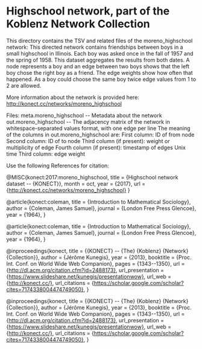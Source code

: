 Highschool network, part of the Koblenz Network Collection
===========================================================================

This directory contains the TSV and related files of the moreno_highschool network: This directed network contains friendships between boys in a small highschool in Illinois. Each boy was asked once in the fall of 1957 and the spring of 1958. This dataset aggregates the results from both dates. A node represents a boy and an edge between two boys shows that the left boy chose the right boy as a friend. The edge weights show how often that happened. As a boy could choose the same boy twice edge values from 1 to 2 are allowed.


More information about the network is provided here: 
http://konect.cc/networks/moreno_highschool

Files: 
    meta.moreno_highschool -- Metadata about the network 
    out.moreno_highschool -- The adjacency matrix of the network in whitespace-separated values format, with one edge per line
      The meaning of the columns in out.moreno_highschool are: 
        First column: ID of from node 
        Second column: ID of to node
        Third column (if present): weight or multiplicity of edge
        Fourth column (if present):  timestamp of edges Unix time
        Third column: edge weight


Use the following References for citation:

@MISC{konect:2017:moreno_highschool,
    title = {Highschool network dataset -- {KONECT}},
    month = oct,
    year = {2017},
    url = {http://konect.cc/networks/moreno_highschool}
}

@article{konect:coleman,
	title = {Introduction to Mathematical Sociology},
	author = {Coleman, James Samuel},
	journal = {London Free Press Glencoe},
	year = {1964},
}

@article{konect:coleman,
	title = {Introduction to Mathematical Sociology},
	author = {Coleman, James Samuel},
	journal = {London Free Press Glencoe},
	year = {1964},
}


@inproceedings{konect,
	title = {{KONECT} -- {The} {Koblenz} {Network} {Collection}},
	author = {Jérôme Kunegis},
	year = {2013},
	booktitle = {Proc. Int. Conf. on World Wide Web Companion},
	pages = {1343--1350},
	url = {http://dl.acm.org/citation.cfm?id=2488173},
	url_presentation = {https://www.slideshare.net/kunegis/presentationwow},
	url_web = {http://konect.cc/},
	url_citations = {https://scholar.google.com/scholar?cites=7174338004474749050},
}

@inproceedings{konect,
	title = {{KONECT} -- {The} {Koblenz} {Network} {Collection}},
	author = {Jérôme Kunegis},
	year = {2013},
	booktitle = {Proc. Int. Conf. on World Wide Web Companion},
	pages = {1343--1350},
	url = {http://dl.acm.org/citation.cfm?id=2488173},
	url_presentation = {https://www.slideshare.net/kunegis/presentationwow},
	url_web = {http://konect.cc/},
	url_citations = {https://scholar.google.com/scholar?cites=7174338004474749050},
}


